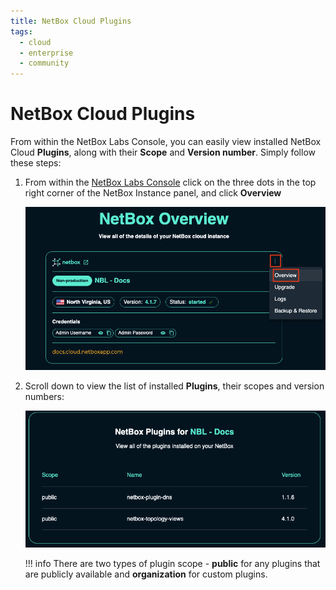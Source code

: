 ```yaml
---
title: NetBox Cloud Plugins
tags:
  - cloud
  - enterprise
  - community
---
```


# NetBox Cloud Plugins

From within the NetBox Labs Console, you can easily view installed NetBox Cloud **Plugins**, along with their **Scope** and **Version number**. Simply follow these steps: 

1. From within the [NetBox Labs Console](https://console.netboxlabs.com) click on the three dots in the top right corner of the NetBox Instance panel, and click **Overview**   

    ![netbox cloud plugins](../images/console/netbox-cloud-plugins_1.png)

2. Scroll down to view the list of installed **Plugins**, their scopes and version numbers:

    ![netbox cloud plugins](../images/console/netbox-cloud-plugins_2.png)

    !!! info
        There are two types of plugin scope - **public** for any plugins that are publicly available and **organization** for custom plugins.